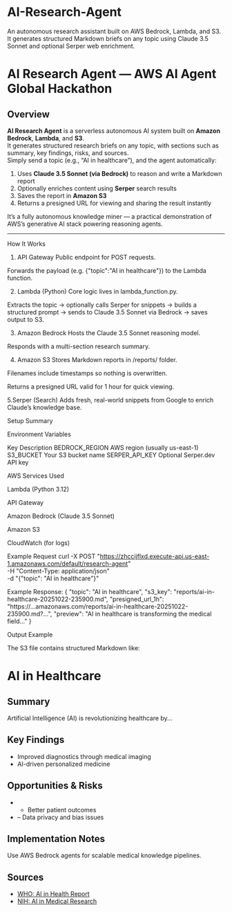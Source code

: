 # AI-Research-Agent
An autonomous research assistant built on AWS Bedrock, Lambda, and S3. It generates structured Markdown briefs on any topic using Claude 3.5 Sonnet and optional Serper web enrichment.

#  AI Research Agent — AWS AI Agent Global Hackathon

## Overview
**AI Research Agent** is a serverless autonomous AI system built on **Amazon Bedrock**, **Lambda**, and **S3**.  
It generates structured research briefs on any topic, with sections such as summary, key findings, risks, and sources.  
Simply send a topic (e.g., “AI in healthcare”), and the agent automatically:

1. Uses **Claude 3.5 Sonnet (via Bedrock)** to reason and write a Markdown report  
2. Optionally enriches content using **Serper** search results  
3. Saves the report in **Amazon S3**  
4. Returns a presigned URL for viewing and sharing the result instantly  

It’s a fully autonomous knowledge miner — a practical demonstration of AWS’s generative AI stack powering reasoning agents.

---



How It Works
1. API Gateway
Public endpoint for POST requests.

Forwards the payload (e.g. {"topic":"AI in healthcare"}) to the Lambda function.

2. Lambda (Python)
Core logic lives in lambda_function.py.

Extracts the topic → optionally calls Serper for snippets → builds a structured prompt → sends to Claude 3.5 Sonnet via Bedrock → saves output to S3.

3. Amazon Bedrock
Hosts the Claude 3.5 Sonnet reasoning model.

Responds with a multi-section research summary.

4. Amazon S3
Stores Markdown reports in /reports/ folder.

Filenames include timestamps so nothing is overwritten.

Returns a presigned URL valid for 1 hour for quick viewing.

5.Serper (Search)
Adds fresh, real-world snippets from Google to enrich Claude’s knowledge base.


Setup Summary

Environment Variables

Key	Description
BEDROCK_REGION	AWS region (usually us-east-1)
S3_BUCKET	Your S3 bucket name
SERPER_API_KEY	Optional Serper.dev API key

AWS Services Used

Lambda (Python 3.12)

API Gateway

Amazon Bedrock (Claude 3.5 Sonnet)

Amazon S3

CloudWatch (for logs)

Example Request
curl -X POST "https://zhccijflxd.execute-api.us-east-1.amazonaws.com/default/research-agent" \
  -H "Content-Type: application/json" \
  -d "{\"topic\": \"AI in healthcare\"}"

Example Response:
{
  "topic": "AI in healthcare",
  "s3_key": "reports/ai-in-healthcare-20251022-235900.md",
  "presigned_url_1h": "https://...amazonaws.com/reports/ai-in-healthcare-20251022-235900.md?...",
  "preview": "AI in healthcare is transforming the medical field..."
}

Output Example

The S3 file contains structured Markdown like:

# AI in Healthcare

## Summary
Artificial Intelligence (AI) is revolutionizing healthcare by...

## Key Findings
- Improved diagnostics through medical imaging
- AI-driven personalized medicine

## Opportunities & Risks
- + Better patient outcomes
- – Data privacy and bias issues

## Implementation Notes
Use AWS Bedrock agents for scalable medical knowledge pipelines.

## Sources
- [WHO: AI in Health Report](https://www.who.int/)
- [NIH: AI in Medical Research](https://www.nih.gov/)



